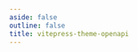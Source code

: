 ```yaml
---
aside: false
outline: false
title: vitepress-theme-openapi
---
```


<script setup lang="ts">
import { useRoute, useData } from 'vitepress'
import { useOpenapi } from 'vitepress-theme-openapi'
import spec from '../../public/mexico/openapi.json'

const route = useRoute()

const { isDark } = useData()

const openapi = useOpenapi()
openapi.setSpec(spec)

const operationId = route.data.params.operationId
</script>

<OAOperation :operationId="operationId" :isDark="isDark"></OAOperation>

